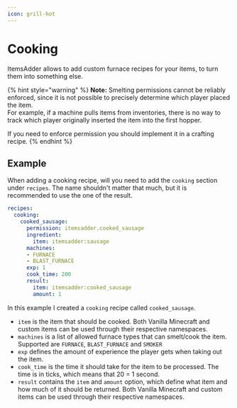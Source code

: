 ```yaml
---
icon: grill-hot
---
```


# Cooking

ItemsAdder allows to add custom furnace recipes for your items, to turn them into something else.

{% hint style="warning" %}
**Note:** Smelting permissions cannot be reliably enforced, since it is not possible to precisely determine which player placed the item.\
For example, if a machine pulls items from inventories, there is no way to track which player originally inserted the item into the first hopper.

If you need to enforce permission you should implement it in a crafting recipe.
{% endhint %}

## Example

When adding a cooking recipe, will you need to add the `cooking` section under `recipes`. The name shouldn't matter that much, but it is recommended to use the one of the result.

```yaml
recipes:
  cooking:
    cooked_sausage:
      permission: itemsadder.cooked_sausage
      ingredient:
        item: itemsadder:sausage
      machines:
      - FURNACE
      - BLAST_FURNACE
      exp: 1
      cook_time: 200
      result:
        item: itemsadder:cooked_sausage
        amount: 1
```

In this example I created a `cooking` recipe called `cooked_sausage`.

* `item` is the item that should be cooked. Both Vanilla Minecraft and custom items can be used through their respective namespaces.
* `machines` is a list of allowed furnace types that can smelt/cook the item. Supported are `FURNACE`, `BLAST_FURNACE` and `SMOKER`
* `exp` defines the amount of experience the player gets when taking out the item.
* `cook_time` is the time it should take for the item to be processed. The time is in ticks, which means that 20 = 1 second.
* `result` contains the `item` and `amount` option, which define what item and how much of it should be returned. Both Vanilla Minecraft and custom items can be used through their respective namespaces.
